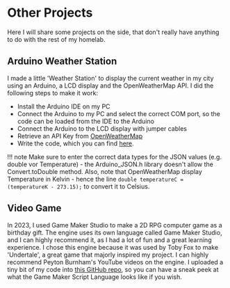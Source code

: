 # Other Projects

Here I will share some projects on the side, that don't really have anything to do with the rest of my homelab.

## Arduino Weather Station

I made a little 'Weather Station' to display the current weather in my city using an Arduino, a LCD display and the OpenWeatherMap API.
I did the following steps to make it work:

- Install the Arduino IDE on my PC
- Connect the Arduino to my PC and select the correct COM port, so the code can be loaded from the IDE to the Arduino
- Connect the Arduino to the LCD display with jumper cables
- Retrieve an API Key from <a href="https://openweathermap.org/" target="_blank">OpenWeatherMap</a>
- Write the code, which you can find <a href="https://github.com/witchessabath/misc/blob/main/WeatherDisplay.ino" target="_blank">here</a>.

!!! note
    Make sure to enter the correct data types for the JSON values (e.g. double vor Temperature) - the Arduino_JSON.h library doesn't allow the Convert.toDouble method.
    Also, note that OpenWeatherMap display Temperature in Kelvin - hence the line `double temperatureC = (temperatureK - 273.15);` to convert it to Celsius.

## Video Game

In 2023, I used Game Maker Studio to make a 2D RPG computer game as a birthday gift.
The engine uses its own language called Game Maker Studio, and I can highly recommend it, as I had a lot of fun and a great learning experience.
I chose this engine because  it was used by Toby Fox to make 'Undertale', a great game that majorly inspired my project.
I can highly recommend Peyton Burnham's YouTube videos on the engine.
I uploaded a tiny bit of my code into <a href="https://github.com/witchessabath/misc" target="_blank">this GitHub repo</a>, so you can have a sneak peek at what the Game Maker Script Language looks like if you wish.
